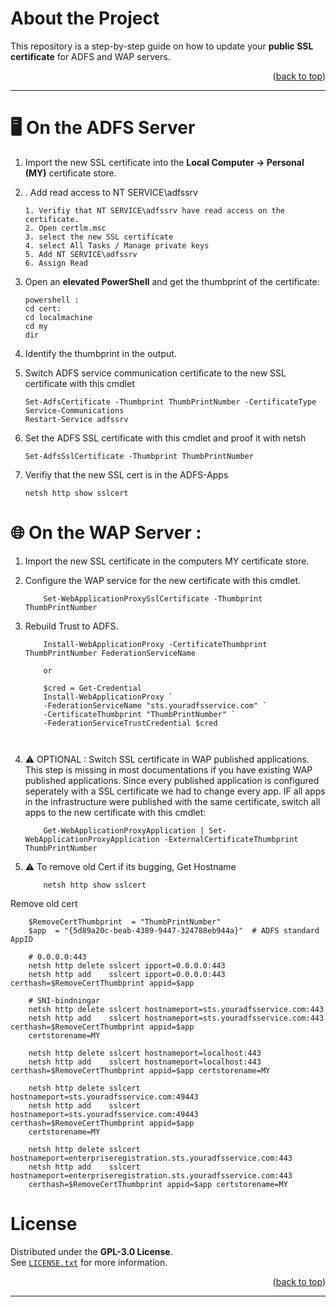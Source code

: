 <!-- ABOUT THE PROJECT -->
# About the Project

This repository is a step-by-step guide on how to update your **public SSL certificate** for ADFS and WAP servers.

<p align="right">(<a href="#readme-top">back to top</a>)</p>

---



# 🖥️ On the ADFS Server

1. Import the new SSL certificate into the **Local Computer → Personal (MY)** certificate store.
2. . Add read access to NT SERVICE\adfssrv
    ```
    1. Verifiy that NT SERVICE\adfssrv have read access on the certificate. 
	2. Open certlm.msc
	3. select the new SSL certificate
	4. select All Tasks / Manage private keys
	5. Add NT SERVICE\adfssrv
    6. Assign Read
    ```   


3. Open an **elevated PowerShell** and get the thumbprint of the certificate:
   ```
   powershell : 
   cd cert:
   cd localmachine
   cd my
   dir
   ```
4. Identify the thumbprint in the output.

5. Switch ADFS service communication certificate to the new SSL certificate with this cmdlet
   ```
   Set-AdfsCertificate -Thumbprint ThumbPrintNumber -CertificateType Service-Communications
   Restart-Service adfssrv
   ```
6. Set the ADFS SSL certificate with this cmdlet and proof it with netsh
    ```
    Set-AdfsSslCertificate -Thumbprint ThumbPrintNumber 
    ```
7. Verifiy that the new SSL cert is in the ADFS-Apps
    ```
    netsh http show sslcert
    ```
 
	
# 🌐 On the WAP Server :

1. Import the new SSL certificate in the computers MY certificate store.

2. Configure the WAP service for the new certificate with this cmdlet. 
    ```
		Set-WebApplicationProxySslCertificate -Thumbprint ThumbPrintNumber
	```
3. Rebuild Trust to ADFS.
    ```
		Install-WebApplicationProxy -CertificateThumbprint ThumbPrintNumber FederationServiceName 

		or

		$cred = Get-Credential
        Install-WebApplicationProxy `
        -FederationServiceName "sts.youradfsservice.com" `
        -CertificateThumbprint "ThumbPrintNumber" `
        -FederationServiceTrustCredential $cred

		
	```
4. ⚠️ OPTIONAL : Switch SSL certificate in WAP published applications.
   This step is missing in most documentations if you have existing WAP published applications.
   Since every published application is configured seperately with a SSL certificate we had to change every app.
   IF all apps in the infrastructure were published with the same certificate, switch all apps to the new certificate with this
   cmdlet: 
    ```
		Get-WebApplicationProxyApplication | Set-WebApplicationProxyApplication -ExternalCertificateThumbprint ThumbPrintNumber
	```


5. ⚠️ To remove old Cert if its bugging, 
Get Hostname

    ```
		netsh http show sslcert
    ```
    
Remove old cert	
    
		
		$RemoveCertThumbprint  = "ThumbPrintNumber"
        $app  = "{5d89a20c-beab-4389-9447-324788eb944a}"  # ADFS standard AppID

        # 0.0.0.0:443
        netsh http delete sslcert ipport=0.0.0.0:443
        netsh http add    sslcert ipport=0.0.0.0:443 certhash=$RemoveCertThumbprint appid=$app

        # SNI-bindningar
        netsh http delete sslcert hostnameport=sts.youradfsservice.com:443
        netsh http add    sslcert hostnameport=sts.youradfsservice.com:443 certhash=$RemoveCertThumbprint appid=$app
		certstorename=MY

        netsh http delete sslcert hostnameport=localhost:443
        netsh http add    sslcert hostnameport=localhost:443 certhash=$RemoveCertThumbprint appid=$app certstorename=MY

        netsh http delete sslcert hostnameport=sts.youradfsservice.com:49443
        netsh http add    sslcert hostnameport=sts.youradfsservice.com:49443 certhash=$RemoveCertThumbprint appid=$app
		certstorename=MY

        netsh http delete sslcert hostnameport=enterpriseregistration.sts.youradfsservice.com:443
        netsh http add    sslcert hostnameport=enterpriseregistration.sts.youradfsservice.com:443
		certhash=$RemoveCertThumbprint appid=$app certstorename=MY

	

<!-- LICENSE -->
# License

Distributed under the **GPL-3.0 License**.  
See [`LICENSE.txt`](./LICENSE.txt) for more information.

<p align="right">(<a href="#readme-top">back to top</a>)</p>

---








